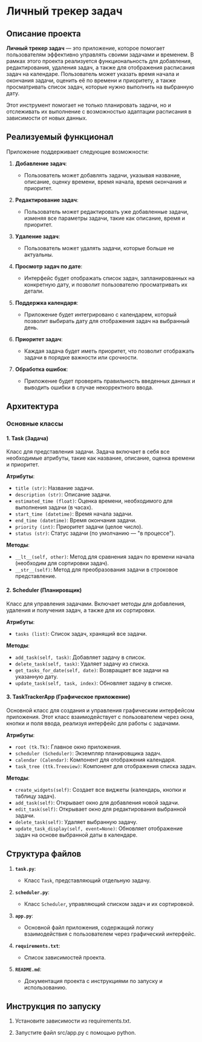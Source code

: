 # Личный трекер задач

## Описание проекта

**Личный трекер задач** — это приложение, которое помогает пользователям эффективно управлять своими задачами и временем. В рамках этого проекта реализуется функциональность для добавления, редактирования, удаления задач, а также для отображения расписания задач на календаре. Пользователь может указать время начала и окончания задачи, оценить её по времени и приоритету, а также просматривать список задач, которые нужно выполнить на выбранную дату.

Этот инструмент помогает не только планировать задачи, но и отслеживать их выполнение с возможностью адаптации расписания в зависимости от новых данных.

## Реализуемый функционал

Приложение поддерживает следующие возможности:

1. **Добавление задач**:
    - Пользователь может добавлять задачи, указывая название, описание, оценку времени, время начала, время окончания и приоритет.
    
2. **Редактирование задач**:
    - Пользователь может редактировать уже добавленные задачи, изменяя все параметры задачи, такие как описание, время и приоритет.
    
3. **Удаление задач**:
    - Пользователь может удалять задачи, которые больше не актуальны.
    
4. **Просмотр задач по дате**:
    - Интерфейс будет отображать список задач, запланированных на конкретную дату, и позволит пользователю просматривать их детали.
    
5. **Поддержка календаря**:
    - Приложение будет интегрировано с календарем, который позволит выбирать дату для отображения задач на выбранный день.

6. **Приоритет задач**:
    - Каждая задача будет иметь приоритет, что позволит отображать задачи в порядке важности или срочности.

7. **Обработка ошибок**:
    - Приложение будет проверять правильность введенных данных и выводить ошибки в случае некорректного ввода.

## Архитектура

### Основные классы

#### 1. **Task (Задача)**
Класс для представления задачи. Задача включает в себя все необходимые атрибуты, такие как название, описание, оценка времени и приоритет.

**Атрибуты**:
- `title (str)`: Название задачи.
- `description (str)`: Описание задачи.
- `estimated_time (float)`: Оценка времени, необходимого для выполнения задачи (в часах).
- `start_time (datetime)`: Время начала задачи.
- `end_time (datetime)`: Время окончания задачи.
- `priority (int)`: Приоритет задачи (целое число).
- `status (str)`: Статус задачи (по умолчанию — "в процессе").

**Методы**:
- `__lt__(self, other)`: Метод для сравнения задач по времени начала (необходим для сортировки задач).
- `__str__(self)`: Метод для преобразования задачи в строковое представление.

#### 2. **Scheduler (Планировщик)**
Класс для управления задачами. Включает методы для добавления, удаления и получения задач, а также для их сортировки.

**Атрибуты**:
- `tasks (list)`: Список задач, хранящий все задачи.

**Методы**:
- `add_task(self, task)`: Добавляет задачу в список.
- `delete_task(self, task)`: Удаляет задачу из списка.
- `get_tasks_for_date(self, date)`: Возвращает все задачи на указанную дату.
- `update_task(self, task, index)`: Обновляет задачу в списке.

#### 3. **TaskTrackerApp (Графическое приложение)**
Основной класс для создания и управления графическим интерфейсом приложения. Этот класс взаимодействует с пользователем через окна, кнопки и поля ввода, реализуя интерфейс для работы с задачами.

**Атрибуты**:
- `root (tk.Tk)`: Главное окно приложения.
- `scheduler (Scheduler)`: Экземпляр планировщика задач.
- `calendar (Calendar)`: Компонент для отображения календаря.
- `task_tree (ttk.Treeview)`: Компонент для отображения списка задач.

**Методы**:
- `create_widgets(self)`: Создает все виджеты (календарь, кнопки и таблицу задач).
- `add_task(self)`: Открывает окно для добавления новой задачи.
- `edit_task(self)`: Открывает окно для редактирования выбранной задачи.
- `delete_task(self)`: Удаляет выбранную задачу.
- `update_task_display(self, event=None)`: Обновляет отображение задач на основе выбранной даты в календаре.

## Структура файлов

1. **`task.py`**:
    - Класс `Task`, представляющий отдельную задачу.

2. **`scheduler.py`**:
    - Класс `Scheduler`, управляющий списком задач и их сортировкой.

3. **`app.py`**:
    - Основной файл приложения, содержащий логику взаимодействия с пользователем через графический интерфейс.

4. **`requirements.txt`**:
    - Список зависимостей проекта.

5. **`README.md`**:
    - Документация проекта с инструкциями по запуску и использованию.

## Инструкция по запуску

1. Установите зависимости из requirements.txt.

2. Запустите файл src/app.py с помощью python.